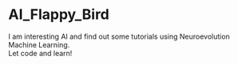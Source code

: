 # AI_Flappy_Bird
I am interesting AI and find out some tutorials using Neuroevolution Machine Learning. <br>
Let code and learn!
